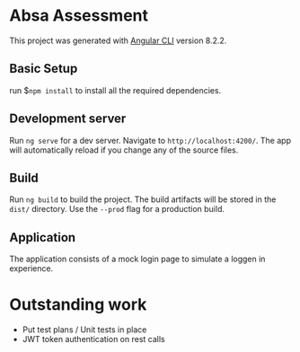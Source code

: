 # Absa Assessment

This project was generated with [Angular CLI](https://github.com/angular/angular-cli) version 8.2.2.

## Basic Setup
run $`npm install` to install all the required dependencies.

## Development server

Run `ng serve` for a dev server. Navigate to `http://localhost:4200/`. The app will automatically reload if you change any of the source files.

## Build

Run `ng build` to build the project. The build artifacts will be stored in the `dist/` directory. Use the `--prod` flag for a production build.

## Application

The application consists of a mock login page to simulate a loggen in experience.

# Outstanding work

- Put test plans / Unit tests in place
- JWT token authentication on rest calls
